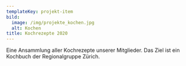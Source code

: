 ```yaml
---
templateKey: projekt-item
bild:
  image: /img/projekte_kochen.jpg
  alt: Kochen
title: Kochrezepte 2020
---
```

Eine Ansammlung aller Kochrezepte unserer Mitglieder. Das Ziel ist ein Kochbuch der Regionalgruppe Zürich.